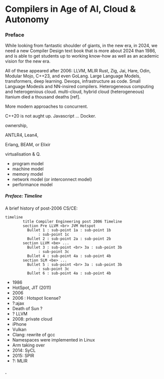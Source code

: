 # Compilers in Age of AI, Cloud & Autonomy
<!-- of AI, AV & ML . LLM? edge (power) -->


### Preface
While looking from fantastic shoulder of giants, in the new era,
in 2024, we need a new Compiler Design text book that is more about 2024 than 1986,
and is able to get students up to working know-how as well as an academic vision for the new era.

All of these appeared after 2006:
LLVM, MLIR
Rust, Zig, Jai, Hare, Odin, Modular Mojo, C++23, and even GoLang.
Large Language Models, transformers, deep learning.
Devops, infrastructure as code.
Small Language Modesls and NN-insired compilers.
Heterogeneous computing and heterogenious cloud.
multi-cloud, hybrid cloud (heterogeneous)
Itanium died a thousand deaths [ref].

More modern approaches to concurrent.

C++20 is not aught up.
Javascript ...
Docker.

ownership, 

ANTLR4, 
Lean4,

Erlang, BEAM, or Elixir

virtualisation & Q.

* program model
* machine model
* memory model
* network model (or interconnect model)
* performance model


##### Preface: Timeline
A brief history of post-2006 CS/CE:
```mermaid
timeline
        title Compiler Engineering post 2006 Timeline
        section Pre LLVM <br> JVM Hotspot
          Bullet 1 : sub-point 1a : sub-point 1b
               : sub-point 1c
          Bullet 2 : sub-point 2a : sub-point 2b
        section LLVM <be> ...
          Bullet 3 : sub-point <br> 3a : sub-point 3b
               : sub-point 3c
          Bullet 4 : sub-point 4a : sub-point 4b
        section SLM <be> ...
          Bullet 5 : sub-point <br> 3a : sub-point 3b
               : sub-point 3c
          Bullet 6 : sub-point 4a : sub-point 4b

```
* 1986
* HotSpot, JIT (2011)
* 2006
* 2006 : Hotspot license?
* ?:ajax
* Death of Sun ?
* ? LLVM
* 2008: private cloud
* iPhone
* Vulkan
* Clang: rewrite of gcc
* Namespaces were implemented in Linux
* Arm taking over
* 2014: SyCL
* 2015: SPIR
* ?: MLIR

#### .

